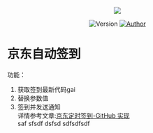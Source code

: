 <p align="center">
    <img src="https://cdn.jsdelivr.net/gh/ruicky/ruicky.github.io/2020/06/05/jd-sign/0.png">
</p>

<p align="center">
    <img alt="Version" src="https://img.shields.io/badge/release-0.0.1-blue"/>
    <a href="https://github.com/ruicky">
        <img alt="Author" src="https://img.shields.io/badge/author-ruicky-blueviolet"/>
    </a>
</p>

# 京东自动签到
功能：
1. 获取签到最新代码gai    
2. 替换参数值
3. 签到并发送通知          
详情参考文章:[京东定时签到-GitHub 实现](https://ruicky.me/2020/06/05/jd-sign/)  
saf
sfsdf
dsfsd
sdfsdfsdf


